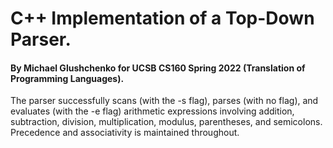 # C++ Implementation of a Top-Down Parser.
#### By Michael Glushchenko for UCSB CS160 Spring 2022 (Translation of Programming Languages).

The parser successfully scans (with the -s flag), parses (with no flag), and evaluates (with the -e flag) arithmetic expressions involving addition, subtraction, division, multiplication, modulus, parentheses, and semicolons. Precedence and associativity is maintained throughout.
